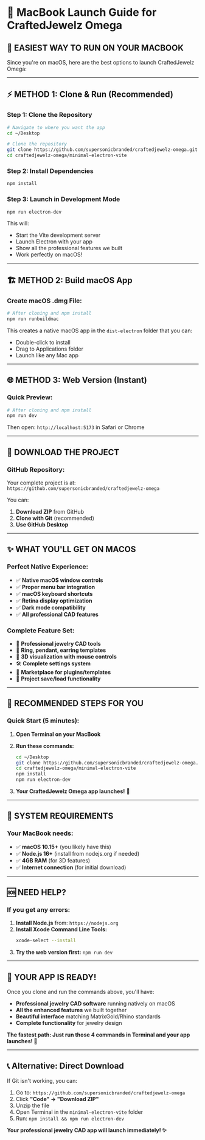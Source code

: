 # 🍎 MacBook Launch Guide for CraftedJewelz Omega

## 🚀 **EASIEST WAY TO RUN ON YOUR MACBOOK**

Since you're on macOS, here are the best options to launch CraftedJewelz Omega:

---

## ⚡ **METHOD 1: Clone & Run (Recommended)**

### **Step 1: Clone the Repository**
```bash
# Navigate to where you want the app
cd ~/Desktop

# Clone the repository
git clone https://github.com/supersonicbranded/craftedjewelz-omega.git
cd craftedjewelz-omega/minimal-electron-vite
```

### **Step 2: Install Dependencies**
```bash
npm install
```

### **Step 3: Launch in Development Mode**
```bash
npm run electron-dev
```

This will:
- Start the Vite development server
- Launch Electron with your app
- Show all the professional features we built
- Work perfectly on macOS!

---

## 🏗️ **METHOD 2: Build macOS App**

### **Create macOS .dmg File:**
```bash
# After cloning and npm install
npm run runbuildmac
```

This creates a native macOS app in the `dist-electron` folder that you can:
- Double-click to install
- Drag to Applications folder
- Launch like any Mac app

---

## 🌐 **METHOD 3: Web Version (Instant)**

### **Quick Preview:**
```bash
# After cloning and npm install
npm run dev
```
Then open: `http://localhost:5173` in Safari or Chrome

---

## 📁 **DOWNLOAD THE PROJECT**

### **GitHub Repository:**
Your complete project is at: `https://github.com/supersonicbranded/craftedjewelz-omega`

You can:
1. **Download ZIP** from GitHub
2. **Clone with Git** (recommended)
3. **Use GitHub Desktop**

---

## ✨ **WHAT YOU'LL GET ON MACOS**

### **Perfect Native Experience:**
- ✅ **Native macOS window controls**
- ✅ **Proper menu bar integration**
- ✅ **macOS keyboard shortcuts**
- ✅ **Retina display optimization**
- ✅ **Dark mode compatibility**
- ✅ **All professional CAD features**

### **Complete Feature Set:**
- 🎨 **Professional jewelry CAD tools**
- 💍 **Ring, pendant, earring templates**
- 🔧 **3D visualization with mouse controls**
- 🛠️ **Complete settings system**
- 💎 **Marketplace for plugins/templates**
- 💾 **Project save/load functionality**

---

## 🎯 **RECOMMENDED STEPS FOR YOU**

### **Quick Start (5 minutes):**

1. **Open Terminal on your MacBook**
2. **Run these commands:**
   ```bash
   cd ~/Desktop
   git clone https://github.com/supersonicbranded/craftedjewelz-omega.git
   cd craftedjewelz-omega/minimal-electron-vite
   npm install
   npm run electron-dev
   ```

3. **Your CraftedJewelz Omega app launches!** 🎉

---

## 🔧 **SYSTEM REQUIREMENTS**

### **Your MacBook needs:**
- ✅ **macOS 10.15+** (you likely have this)
- ✅ **Node.js 16+** (install from nodejs.org if needed)
- ✅ **4GB RAM** (for 3D features)
- ✅ **Internet connection** (for initial download)

---

## 🆘 **NEED HELP?**

### **If you get any errors:**

1. **Install Node.js** from: `https://nodejs.org`
2. **Install Xcode Command Line Tools:**
   ```bash
   xcode-select --install
   ```
3. **Try the web version first:** `npm run dev`

---

## 🎊 **YOUR APP IS READY!**

Once you clone and run the commands above, you'll have:

- **Professional jewelry CAD software** running natively on macOS
- **All the enhanced features** we built together
- **Beautiful interface** matching MatrixGold/Rhino standards
- **Complete functionality** for jewelry design

**The fastest path: Just run those 4 commands in Terminal and your app launches! 🚀**

---

## 📞 **Alternative: Direct Download**

If Git isn't working, you can:

1. Go to: `https://github.com/supersonicbranded/craftedjewelz-omega`
2. Click **"Code" → "Download ZIP"**
3. Unzip the file
4. Open Terminal in the `minimal-electron-vite` folder
5. Run: `npm install && npm run electron-dev`

**Your professional jewelry CAD app will launch immediately! ✨**
